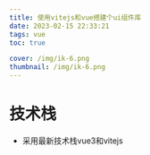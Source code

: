 ```yaml
---
title: 使用vitejs和vue搭建个ui组件库
date: 2023-02-15 22:33:21
tags: vue
toc: true

cover: /img/ik-6.png
thumbnail: /img/ik-6.png
---
```


# 技术栈

- 采用最新技术栈vue3和vitejs




<!-- more -->


